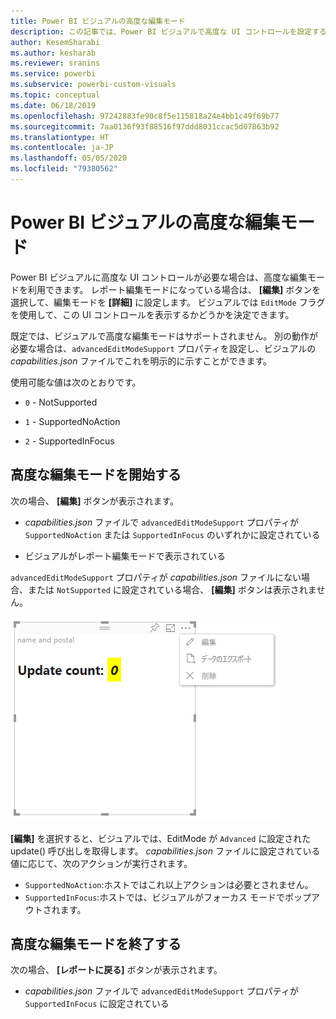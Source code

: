 ```yaml
---
title: Power BI ビジュアルの高度な編集モード
description: この記事では、Power BI ビジュアルで高度な UI コントロールを設定する方法について説明します。
author: KesemSharabi
ms.author: kesharab
ms.reviewer: sranins
ms.service: powerbi
ms.subservice: powerbi-custom-visuals
ms.topic: conceptual
ms.date: 06/18/2019
ms.openlocfilehash: 97242883fe90c8f5e115818a24e4bb1c49f69b77
ms.sourcegitcommit: 7aa0136f93f88516f97ddd8031ccac5d07863b92
ms.translationtype: HT
ms.contentlocale: ja-JP
ms.lasthandoff: 05/05/2020
ms.locfileid: "79380562"
---
```

# <a name="advanced-edit-mode-in-power-bi-visuals"></a>Power BI ビジュアルの高度な編集モード

Power BI ビジュアルに高度な UI コントロールが必要な場合は、高度な編集モードを利用できます。 レポート編集モードになっている場合は、 **[編集]** ボタンを選択して、編集モードを **[詳細]** に設定します。 ビジュアルでは `EditMode` フラグを使用して、この UI コントロールを表示するかどうかを決定できます。

既定では、ビジュアルで高度な編集モードはサポートされません。 別の動作が必要な場合は、`advancedEditModeSupport` プロパティを設定し、ビジュアルの *capabilities.json* ファイルでこれを明示的に示すことができます。

使用可能な値は次のとおりです。

- `0` - NotSupported

- `1` - SupportedNoAction

- `2` - SupportedInFocus

## <a name="enter-advanced-edit-mode"></a>高度な編集モードを開始する

次の場合、 **[編集]** ボタンが表示されます。

* *capabilities.json* ファイルで `advancedEditModeSupport` プロパティが `SupportedNoAction` または `SupportedInFocus` のいずれかに設定されている

* ビジュアルがレポート編集モードで表示されている

`advancedEditModeSupport` プロパティが *capabilities.json* ファイルにない場合、または `NotSupported` に設定されている場合、 **[編集]** ボタンは表示されません。

![編集モードを開始する](media/advanced-edit-mode/edit-mode.png)

**[編集]** を選択すると、ビジュアルでは、EditMode が `Advanced` に設定された update() 呼び出しを取得します。 *capabilities.json* ファイルに設定されている値に応じて、次のアクションが実行されます。

* `SupportedNoAction`:ホストではこれ以上アクションは必要とされません。
* `SupportedInFocus`:ホストでは、ビジュアルがフォーカス モードでポップアウトされます。

## <a name="exit-advanced-edit-mode"></a>高度な編集モードを終了する

次の場合、 **[レポートに戻る]** ボタンが表示されます。

* *capabilities.json* ファイルで `advancedEditModeSupport` プロパティが `SupportedInFocus` に設定されている
